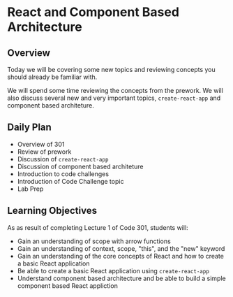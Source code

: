 # React and Component Based Architecture

## Overview

Today we will be covering some new topics and reviewing concepts you should already be familiar with.

We will spend some time reviewing the concepts from the prework. We will also discuss several new and very important topics, `create-react-app` and component based architeture.

## Daily Plan

- Overview of 301
- Review of prework
- Discussion of `create-react-app`
- Discussion of component based architeture
- Introduction to code challenges
- Introduction of Code Challenge topic
- Lab Prep

## Learning Objectives

As as result of completing Lecture 1 of Code 301, students will: 
- Gain an understanding of scope with arrow functions
- Gain an understanding of context, scope, "this", and the "new" keyword
- Gain an understanding of the core concepts of React and how to create a basic React application
- Be able to create a basic React application using `create-react-app`
- Understand component based architecture and be able to build a simple component based React appliction
